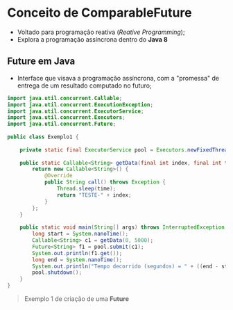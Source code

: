 # Conceito de ComparableFuture

- Voltado para programação reativa (*Reative Programming*);
- Explora a programação assíncrona dentro do **Java 8**

## Future em Java

- Interface que visava a programação assíncrona, com a "promessa" de entrega de um resultado computado no futuro;

```java
import java.util.concurrent.Callable;
import java.util.concurrent.ExecutionException;
import java.util.concurrent.ExecutorService;
import java.util.concurrent.Executors;
import java.util.concurrent.Future;
 
public class Exemplo1 {
 
    private static final ExecutorService pool = Executors.newFixedThreadPool(10);
 
    public static Callable<String> getData(final int index, final int time) {
        return new Callable<String>() {
            @Override
            public String call() throws Exception {
                Thread.sleep(time);                
                return "TESTE-" + index;
            }
        };
    }
     
    public static void main(String[] args) throws InterruptedException, ExecutionException {
        long start = System.nanoTime();
        Callable<String> c1 = getData(0, 5000);
        Future<String> f1 = pool.submit(c1);
        System.out.println(f1.get());
        long end = System.nanoTime();
        System.out.println("Tempo decorrido (segundos) = " + ((end - start)/1.0E9));
        pool.shutdown();
    }
}
```
>Exemplo 1 de criação de uma **Future**
